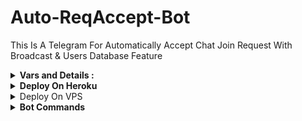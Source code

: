 # Auto-ReqAccept-Bot

This Is A Telegram For Automatically Accept Chat Join Request With Broadcast &amp; Users Database Feature 


<details>
<summary><b>Vars and Details :</b></summary>

`API_ID` : Goto [my.telegram.org](https://my.telegram.org) To Obtain This.

`API_HASH` : Goto [my.telegram.org](https://my.telegram.org) To Obtain This.
  
`BOT_TOKEN` : Get The Bot Token From [@BotFather](https://telegram.dog/BotFather)

`ADMINS` : Your Telegram ID form @Tgraph_Multi_Bot click /id in this bot

`DB_URL` : MongoDB URI For [MongoDB](https://mongodb.com)
</details>


<details>
<summary><b>Deploy On Heroku</b></summary>

Change template url to your repo url

[![Deploy](https://www.herokucdn.com/deploy/button.svg)](https://heroku.com/deploy?template=https://github.com/TonyStarkBotz/Auto-Approve-Requests)             
</details>

<details>
<summary></b>Deploy On VPS</b></summary>

1. Make Your Repo To Private
2. Add All Variables In Repo
3. Make Repo To Public Once
4. Clone You're Repo To VPS

```
git clone https://github.com/TonyStarkBotz/Auto-Approve-Requests
```

5. Make Your Repo To Private Again
6. Type The Following Command In VPS

```
cd Auto-ReqAccept-Bot
```

```
pip install -r requirements.txt
```

```
tmux
```

```
python3 bot.py
```

7. press ctrl+b+d

</details>


<details>
<summary><b>Bot Commands</b></summary>

```
start - for stating the bot

users - total bot users count

broadcast - broadcast a message to all users
```

</details>


